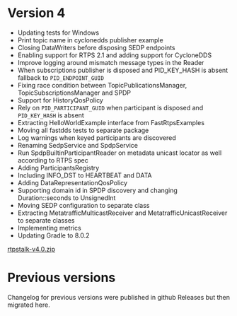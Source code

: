 # Version 4

- Updating tests for Windows
- Print topic name in cyclonedds publisher example
- Closing DataWriters before disposing SEDP endpoints
- Enabling support for RTPS 2.1 and adding support for CycloneDDS
- Improve logging around mismatch message types in the Reader
- When subscriptions publisher is disposed and PID_KEY_HASH is absent fallback to `PID_ENDPOINT_GUID`
- Fixing race condition between TopicPublicationsManager, TopicSubscriptionsManager and SPDP
- Support for HistoryQosPolicy
- Rely on `PID_PARTICIPANT_GUID` when participant is disposed and `PID_KEY_HASH` is absent
- Extracting HelloWorldExample interface from FastRtpsExamples
- Moving all fastdds tests to separate package
- Log warnings when keyed participants are discovered
- Renaming SedpService and SpdpService
- Run SpdpBuiltinParticipantReader on metadata unicast locator as well according to RTPS spec
- Adding ParticipantsRegistry
- Including INFO_DST to HEARTBEAT and DATA
- Adding DataRepresentationQosPolicy
- Supporting domain id in SPDP discovery and changing Duration::seconds to UnsignedInt
- Moving SEDP configuration to separate class
- Extracting MetatrafficMulticastReceiver and MetatrafficUnicastReceiver to separate classes
- Implementing metrics
- Updating Gradle to 8.0.2

[rtpstalk-v4.0.zip](https://github.com/pinorobotics/rtpstalk/raw/main/rtpstalk/release/rtpstalk-v4.0.zip)

# Previous versions

Changelog for previous versions were published in github Releases but then migrated here.

